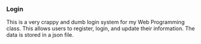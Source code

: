 ### Login ###

This is a very crappy and dumb login system for my Web Programming class. This allows users to register, login, and update their information. The data is stored in a json file.